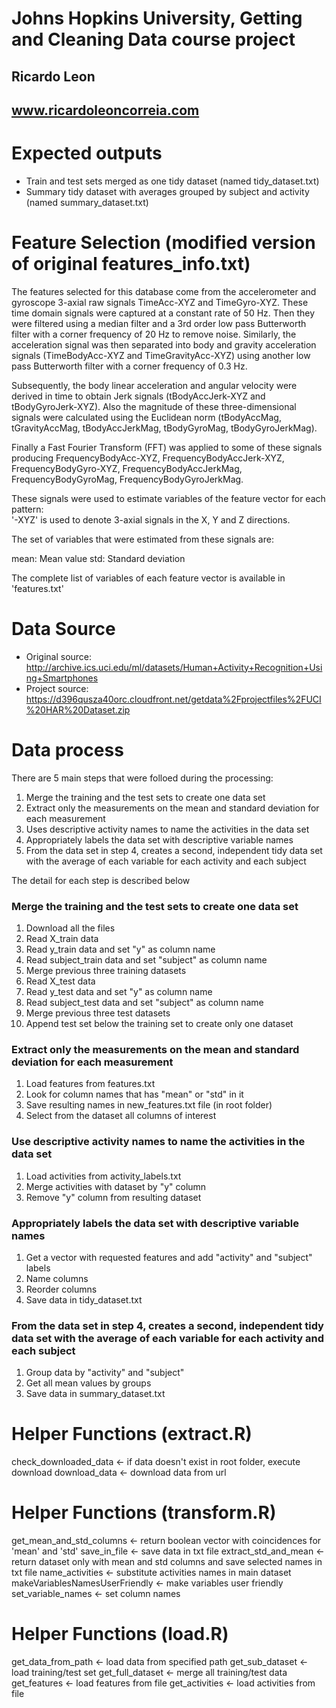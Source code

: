 # Johns Hopkins University, Getting and Cleaning Data course project

## Ricardo Leon

## www.ricardoleoncorreia.com


Expected outputs
================

* Train and test sets merged as one tidy dataset (named tidy_dataset.txt)
* Summary tidy dataset with averages grouped by subject and activity (named summary_dataset.txt)


Feature Selection (modified version of original features_info.txt)
==================================================================

The features selected for this database come from the accelerometer and gyroscope 3-axial raw signals TimeAcc-XYZ and TimeGyro-XYZ. These time domain signals were captured at a constant rate of 50 Hz. Then they were filtered using a median filter and a 3rd order low pass Butterworth filter with a corner frequency of 20 Hz to remove noise. Similarly, the acceleration signal was then separated into body and gravity acceleration signals (TimeBodyAcc-XYZ and TimeGravityAcc-XYZ) using another low pass Butterworth filter with a corner frequency of 0.3 Hz. 

Subsequently, the body linear acceleration and angular velocity were derived in time to obtain Jerk signals (tBodyAccJerk-XYZ and tBodyGyroJerk-XYZ). Also the magnitude of these three-dimensional signals were calculated using the Euclidean norm (tBodyAccMag, tGravityAccMag, tBodyAccJerkMag, tBodyGyroMag, tBodyGyroJerkMag). 

Finally a Fast Fourier Transform (FFT) was applied to some of these signals producing FrequencyBodyAcc-XYZ, FrequencyBodyAccJerk-XYZ, FrequencyBodyGyro-XYZ, FrequencyBodyAccJerkMag, FrequencyBodyGyroMag, FrequencyBodyGyroJerkMag.

These signals were used to estimate variables of the feature vector for each pattern:  
'-XYZ' is used to denote 3-axial signals in the X, Y and Z directions.

The set of variables that were estimated from these signals are: 

mean: Mean value
std: Standard deviation

The complete list of variables of each feature vector is available in 'features.txt'


Data Source
===========

* Original source: http://archive.ics.uci.edu/ml/datasets/Human+Activity+Recognition+Using+Smartphones
* Project source: https://d396qusza40orc.cloudfront.net/getdata%2Fprojectfiles%2FUCI%20HAR%20Dataset.zip


Data process
============

There are 5 main steps that were folloed during the processing:

1. Merge the training and the test sets to create one data set
2. Extract only the measurements on the mean and standard deviation for each measurement
3. Uses descriptive activity names to name the activities in the data set
4. Appropriately labels the data set with descriptive variable names
5. From the data set in step 4, creates a second, independent tidy data set with the average of each variable for each activity and each subject

The detail for each step is described below

### Merge the training and the test sets to create one data set

1. Download all the files
2. Read X_train data
3. Read y_train data and set "y" as column name
4. Read subject_train data and set "subject" as column name
5. Merge previous three training datasets
6. Read X_test data
7. Read y_test data and set "y" as column name
8. Read subject_test data and set "subject" as column name
9. Merge previous three test datasets
10. Append test set below the training set to create only one dataset

### Extract only the measurements on the mean and standard deviation for each measurement

1. Load features from features.txt
2. Look for column names that has "mean" or "std" in it
3. Save resulting names in new_features.txt file (in root folder)
4. Select from the dataset all columns of interest

### Use descriptive activity names to name the activities in the data set

1. Load activities from activity_labels.txt
2. Merge activities with dataset by "y" column
3. Remove "y" column from resulting dataset

### Appropriately labels the data set with descriptive variable names

1. Get a vector with requested features and add "activity" and "subject" labels
2. Name columns
3. Reorder columns
4. Save data in tidy_dataset.txt

### From the data set in step 4, creates a second, independent tidy data set with the average of each variable for each activity and each subject

1. Group data by "activity" and "subject"
2. Get all mean values by groups
3. Save data in summary_dataset.txt


Helper Functions (extract.R)
============================

check_downloaded_data <- if data doesn't exist in root folder, execute download
download_data <- download data from url


Helper Functions (transform.R)
==============================

get_mean_and_std_columns <- return boolean vector with coincidences for 'mean' and 'std'
save_in_file <- save data in txt file
extract_std_and_mean <- return dataset only with mean and std columns and save selected names in txt file
name_activities <- substitute activities names in main dataset
makeVariablesNamesUserFriendly <- make variables user friendly
set_variable_names <- set column names


Helper Functions (load.R)
=========================

get_data_from_path <- load data from specified path
get_sub_dataset <- load training/test set
get_full_dataset <- merge all training/test data
get_features <- load features from file
get_activities <- load activities from file
